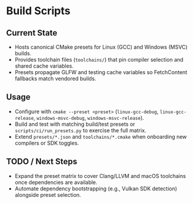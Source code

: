 # Build Scripts

## Current State

- Hosts canonical CMake presets for Linux (GCC) and Windows (MSVC) builds.
- Provides toolchain files (`toolchains/`) that pin compiler selection and shared cache variables.
- Presets propagate GLFW and testing cache variables so FetchContent fallbacks match vendored builds.

## Usage

- Configure with `cmake --preset <preset>` (`linux-gcc-debug`, `linux-gcc-release`, `windows-msvc-debug`, `windows-msvc-release`).
- Build and test with matching build/test presets or `scripts/ci/run_presets.py` to exercise the full matrix.
- Extend `presets/*.json` and `toolchains/*.cmake` when onboarding new compilers or SDK toggles.

## TODO / Next Steps

- Expand the preset matrix to cover Clang/LLVM and macOS toolchains once dependencies are available.
- Automate dependency bootstrapping (e.g., Vulkan SDK detection) alongside preset selection.
